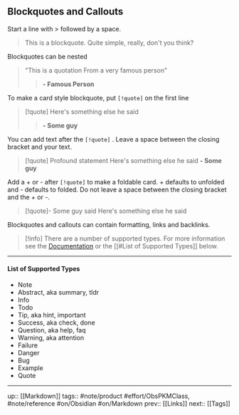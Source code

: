 ## Blockquotes and Callouts

Start a line with > followed by a space.

> This is a blockquote.
> Quite simple, really, don't you think?

Blockquotes can be nested

> "This is a quotation
> From a very famous person"
> > __- Famous Person__

To make a card style blockquote, put `[!quote]` on the first line

> [!quote]
> Here's something else
> he said
> > **- Some guy**

You can add text after the  `[!quote]` . Leave a space between the closing bracket and your text.

> [!quote] Profound statement 
> Here's something else
> he said
> __- Some guy__

Add a + or - after `[!quote]` to make a foldable card. + defaults to unfolded and - defaults to folded. Do not leave a space between the closing bracket and the + or -.

> [!quote]- Some guy said
> Here's something else
> he said

Blockquotes and callouts can contain formatting, links and backlinks.

> [!info]
> There are a number of supported types.
> For more information see the [Documentation](https://help.obsidian.md/Editing+and+formatting/Callouts)
> or the [[#List of Supported Types]] below.

---

#### List of Supported Types

- Note
- Abstract, aka summary, tldr
- Info
- Todo
- Tip, aka hint, important
- Success, aka check, done
- Question, aka help, faq
- Warning, aka attention
- Failure
- Danger
- Bug
- Example
- Quote

---
up:: [[Markdown]]
tags:: #note/product #effort/ObsPKMClass, #note/reference #on/Obsidian #on/Markdown 
prev:: [[Links]]
next:: [[Tags]]
